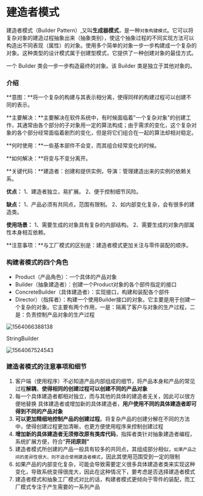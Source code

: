 # 建造者模式

建造者模式（Builder Pattern）,又叫**生成器模式**，是一种`对象构建模式`。它可以将复杂对象的建造过程抽象出来（抽象类别），使这个抽象过程的不同实现方法可以构造出不同表现（属性）的对象。使用多个简单的对象一步一步构建成一个复杂的对象。这种类型的设计模式属于创建型模式，它提供了一种创建对象的最佳方式。

一个 Builder 类会一步一步构造最终的对象。该 Builder 类是独立于其他对象的。



### 介绍

**意图：**将一个复杂的构建与其表示相分离，使得同样的构建过程可以创建不同的表示。

**主要解决：**主要解决在软件系统中，有时候面临着"一个复杂对象"的创建工作，其通常由各个部分的子对象用一定的算法构成；由于需求的变化，这个复杂对象的各个部分经常面临着剧烈的变化，但是将它们组合在一起的算法却相对稳定。

**何时使用：**一些基本部件不会变，而其组合经常变化的时候。

**如何解决：**将变与不变分离开。

**关键代码：**建造者：创建和提供实例，导演：管理建造出来的实例的依赖关系。

**优点：** 1、建造者独立，易扩展。 2、便于控制细节风险。 

**缺点：** 1、产品必须有共同点，范围有限制。 2、如内部变化复杂，会有很多的建造类。 

**使用场景：** 1、需要生成的对象具有复杂的内部结构。 2、需要生成的对象内部属性本身相互依赖。 

**注意事项：**与工厂模式的区别是：建造者模式更加关注与零件装配的顺序。

### 构建者模式的四个角色

- Product（产品角色）：一个具体的产品对象
- Builder（抽象建造者）：创建一个Product对象的各个部件指定的接口
- ConcreteBuilder（具体建造者）：实现接口，构建和装配各个部件
- Director）（指挥者）：构建一个使用Builder接口的对象。它主要是用于创建一个复杂的对象。它主要有两个作用，一是：隔离了客户与对象的生产过程，二是：负责控制产品对象的生产过程

![1564066388138](C:\Users\888\AppData\Roaming\Typora\typora-user-images\1564066388138.png)

StringBuilder

![1564067524543](C:\Users\888\AppData\Roaming\Typora\typora-user-images\1564067524543.png)

### 建造者模式的注意事项和细节

1. 客户端（使用程序）不必知道产品内部组成的细节，将产品本身和产品的常见过程**解耦**，**使得相同的创建过程可以创建不同的产品对象**
2. 每一个具体建造者都相对独立，而与其他的具体的建造者无关，因此可以很方便地替换 具体建造者或增加新的具体建造者，**用户使用不同的具体建造者即可得到不同的产品对象**
3. **可以更加精细地控制产品的创建过程**。将复杂产品的创建分解在不同的方法中，使得创建过程更加清晰，也更方便使用程序来控制创建过程
4. **增加新的具体建造者无须修改原有类库代码**，指挥者类针对抽象建造者编程，系统扩展方便，符合“**开闭原则”**
5. 建造者模式所创建的产品一般具有较多的共同点，其组成部分相似，`如果产品之间的差异性很大，则不适合使用建造者模式`，因此其使用范围受到一定的限制
6. 如果产品的内部变化复杂，可能会导致需要定义很多具体建造者类来实现这种变化，导致系统变得很庞大，因此在这种情况下，要考虑是否选择建造者模式
7. 建造者模式和抽象工厂模式对比的话，构建者模式更倾向于零件的装配，而工厂模式专注于产生需要的一系列产品